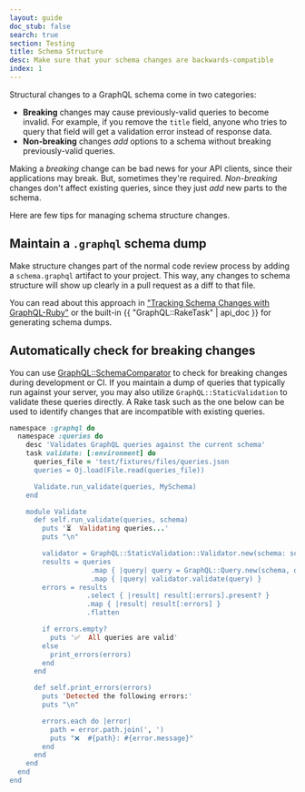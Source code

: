 ```yaml
---
layout: guide
doc_stub: false
search: true
section: Testing
title: Schema Structure
desc: Make sure that your schema changes are backwards-compatible
index: 1
---
```


Structural changes to a GraphQL schema come in two categories:

- __Breaking__ changes may cause previously-valid queries to become invalid. For example, if you remove the `title` field, anyone who tries to query that field will get a validation error instead of response data.
- __Non-breaking__ changes _add_ options to a schema without breaking previously-valid queries.

Making a _breaking_ change can be bad news for your API clients, since their applications may break. But, sometimes they're required. _Non-breaking_ changes don't affect existing queries, since they just _add_ new parts to the schema.

Here are few tips for managing schema structure changes.

## Maintain a `.graphql` schema dump

Make structure changes part of the normal code review process by adding a `schema.graphql` artifact to your project. This way, any changes to schema structure will show up clearly in a pull request as a diff to that file.

You can read about this approach in ["Tracking Schema Changes with GraphQL-Ruby"](https://rmosolgo.github.io/ruby/graphql/2017/03/16/tracking-schema-changes-with-graphql-ruby) or the built-in {{ "GraphQL::RakeTask" | api_doc }} for generating schema dumps.

## Automatically check for breaking changes

You can use [GraphQL::SchemaComparator](https://github.com/xuorig/graphql-schema_comparator) to check for breaking changes during development or CI. If you maintain a dump of queries that typically run against your server, you may also utilize `GraphQL::StaticValidation` to validate these queries directly. A Rake task such as the one below can be used to identify changes that are incompatible with existing queries.

```ruby
namespace :graphql do
  namespace :queries do
    desc 'Validates GraphQL queries against the current schema'
    task validate: [:environment] do
      queries_file = 'test/fixtures/files/queries.json
      queries = Oj.load(File.read(queries_file))

      Validate.run_validate(queries, MySchema)
    end

    module Validate
      def self.run_validate(queries, schema)
        puts '⏳  Validating queries...'
        puts "\n"

        validator = GraphQL::StaticValidation::Validator.new(schema: schema)
        results = queries
                    .map { |query| query = GraphQL::Query.new(schema, query) }
                    .map { |query| validator.validate(query) }
        errors = results
                   .select { |result| result[:errors].present? }
                   .map { |result| result[:errors] }
                   .flatten

        if errors.empty?
          puts '✅  All queries are valid'
        else
          print_errors(errors)
        end
      end

      def self.print_errors(errors)
        puts 'Detected the following errors:'
        puts "\n"

        errors.each do |error|
          path = error.path.join(', ')
          puts "❌  #{path}: #{error.message}"
        end
      end
    end
  end
end
```
